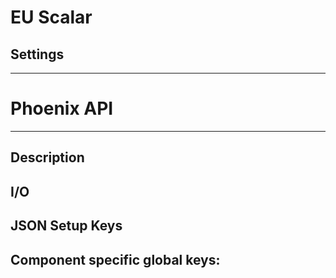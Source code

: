 # EU Scalar
## Settings

___
# Phoenix API
___
## Description

## I/O

## JSON Setup Keys

Component specific global keys:
- 